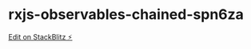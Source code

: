 # rxjs-observables-chained-spn6za

[Edit on StackBlitz ⚡️](https://stackblitz.com/edit/rxjs-observables-chained-spn6za)